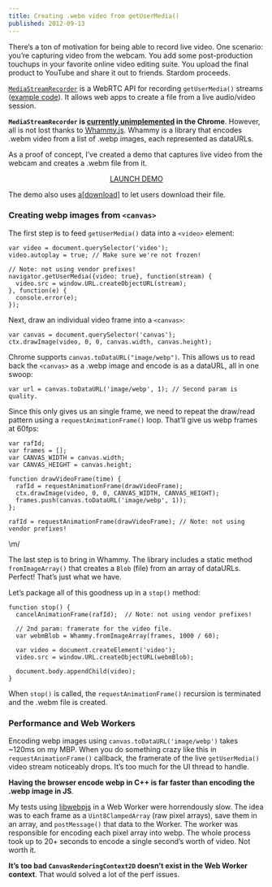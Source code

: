 ```yaml
---
title: Creating .webm video from getUserMedia()
published: 2012-09-13
---
```


<p>There&rsquo;s a ton of motivation for being able to record live video. One scenario: you&rsquo;re capturing video from the webcam. You add some post-production touchups in your favorite online video editing suite. You upload the final product to YouTube and share it out to friends. Stardom proceeds.</p>

<p><a href="http://dev.w3.org/2011/webrtc/editor/webrtc-20111004.html#mediastreamrecorder" target="_blank"><code>MediaStreamRecorder</code></a> is a WebRTC API for recording <code>getUserMedia()</code> streams (<a href="http://www.htmlfivecan.com/#58" target="_blank">example code</a>). It allows web apps to create a file from a live audio/video session.</p>

<p><strong><code>MediaStreamRecorder</code> is <a href="http://crbug.com/113676" target="_blank">currently unimplemented</a> in the Chrome</strong>. However, all is not lost thanks to <a href="https://github.com/antimatter15/whammy" target="_blank">Whammy.js</a>. Whammy is a library that encodes .webm video from a list of .webp images, each represented as dataURLs.</p>

<p>As a proof of concept, I&rsquo;ve created a demo that captures live video from the webcam and creates a .webm file from it.</p>

<p style="text-align:center;">
<a href="https://html5-demos.appspot.com/static/getusermedia/record-user-webm.html" target="_blank">LAUNCH DEMO</a>
</p>

<p>The demo also uses <a href="http://updates.html5rocks.com/2011/08/Downloading-resources-in-HTML5-a-download" target="_blank">a[download]</a> to let users download their file.</p>

<h3>Creating webp images from <code>&lt;canvas&gt;</code></h3>

<p>The first step is to feed <code>getUserMedia()</code> data into a <code>&lt;video&gt;</code> element:</p>

<pre><code>var video = document.querySelector('video');
video.autoplay = true; // Make sure we're not frozen!

// Note: not using vendor prefixes!
navigator.getUserMedia({video: true}, function(stream) {
  video.src = window.URL.createObjectURL(stream);
}, function(e) {
  console.error(e);
});
</code></pre>

<p>Next, draw an individual video frame into a <code>&lt;canvas&gt;</code>:</p>

<pre><code>var canvas = document.querySelector('canvas');
ctx.drawImage(video, 0, 0, canvas.width, canvas.height);
</code></pre>

<p>Chrome supports <code>canvas.toDataURL("image/webp")</code>. This allows us to read back the <code>&lt;canvas&gt;</code> as a .webp image and encode is as a dataURL, all in one swoop:</p>

<pre><code>var url = canvas.toDataURL('image/webp', 1); // Second param is quality.
</code></pre>

<p>Since this only gives us an single frame, we need to repeat the draw/read pattern using a <code>requestAnimationFrame()</code> loop. That&rsquo;ll give us webp frames at 60fps:</p>

<pre><code>var rafId;
var frames = [];
var CANVAS_WIDTH = canvas.width;
var CANVAS_HEIGHT = canvas.height;

function drawVideoFrame(time) {
  rafId = requestAnimationFrame(drawVideoFrame);
  ctx.drawImage(video, 0, 0, CANVAS_WIDTH, CANVAS_HEIGHT);
  frames.push(canvas.toDataURL('image/webp', 1));
};

rafId = requestAnimationFrame(drawVideoFrame); // Note: not using vendor prefixes!
</code></pre>

<p>\m/</p>

<p>The last step is to bring in Whammy. The library includes a static method <code>fromImageArray()</code> that creates a <code>Blob</code> (file) from an array of dataURLs. Perfect! That&rsquo;s just what we have.</p>

<p>Let&rsquo;s package all of this goodness up in a <code>stop()</code> method:</p>

<pre><code>function stop() {
  cancelAnimationFrame(rafId);  // Note: not using vendor prefixes!

  // 2nd param: framerate for the video file.
  var webmBlob = Whammy.fromImageArray(frames, 1000 / 60);

  var video = document.createElement('video');
  video.src = window.URL.createObjectURL(webmBlob);

  document.body.appendChild(video);
}
</code></pre>

<p>When <code>stop()</code> is called, the <code>requestAnimationFrame()</code> recursion is terminated and the .webm file is created.</p>

<h3>Performance and Web Workers</h3>

<p>Encoding webp images using <code>canvas.toDataURL('image/webp')</code> takes ~120ms on my MBP. When you do something crazy like this in <code>requestAnimationFrame()</code> callback, the framerate of the live <code>getUserMedia()</code> video stream noticeably drops. It&rsquo;s too much for the UI thread to handle.</p>

<p><strong>Having the browser encode webp in C++ is far faster than encoding the .webp image in JS</strong>.</p>

<p>My tests using  <a href="http://libwebpjs.hohenlimburg.org/" target="_blank">libwebpjs</a> in a Web Worker were horrendously slow. The idea was to each frame as a <code>Uint8ClampedArray</code> (raw pixel arrays), save them in an array, and <code>postMessage()</code> that data to the Worker. The worker was responsible for encoding each pixel array into webp. The whole process took up to 20+ seconds to encode a single second&rsquo;s worth of video. Not worth it.</p>

<p><strong>It&rsquo;s too bad <code>CanvasRenderingContext2D</code> doesn&rsquo;t exist in the Web Worker context</strong>. That would solved a lot of the perf issues.</p>
